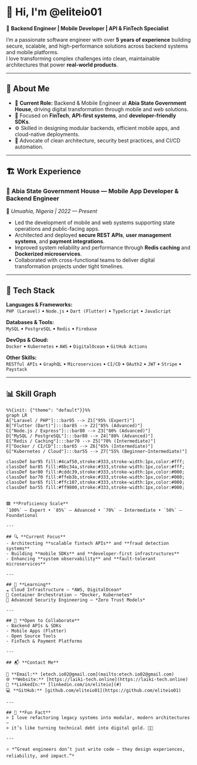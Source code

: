 # 👋 Hi, I'm **@eliteio01**

🎯 **Backend Engineer | Mobile Developer | API & FinTech Specialist**

I’m a passionate software engineer with over **5 years of experience** building secure, scalable, and high-performance solutions across backend systems and mobile platforms.  
I love transforming complex challenges into clean, maintainable architectures that power **real-world products**.

---

## 🧠 **About Me**

- 💼 **Current Role:** Backend & Mobile Engineer at **Abia State Government House**, driving digital transformation through mobile and web solutions.  
- 🧩 Focused on **FinTech**, **API-first systems**, and **developer-friendly SDKs**.  
- ⚙️ Skilled in designing modular backends, efficient mobile apps, and cloud-native deployments.  
- 🧱 Advocate of clean architecture, security best practices, and CI/CD automation.  

---

## 🏗️ **Work Experience**

### 💼 **Abia State Government House — Mobile App Developer & Backend Engineer**  
📍 *Umuahia, Nigeria | 2022 — Present*  
- Led the development of mobile and web systems supporting state operations and public-facing apps.  
- Architected and deployed **secure REST APIs**, **user management systems**, and **payment integrations**.  
- Improved system reliability and performance through **Redis caching** and **Dockerized microservices**.  
- Collaborated with cross-functional teams to deliver digital transformation projects under tight timelines.  

---

## 🚀 **Tech Stack**

**Languages & Frameworks:**  
`PHP (Laravel)` • `Node.js` • `Dart (Flutter)` • `TypeScript` • `JavaScript`

**Databases & Tools:**  
`MySQL` • `PostgreSQL` • `Redis` • `Firebase`

**DevOps & Cloud:**  
`Docker` • `Kubernetes` • `AWS` • `DigitalOcean` • `GitHub Actions`

**Other Skills:**  
`RESTful APIs` • `GraphQL` • `Microservices` • `CI/CD` • `OAuth2` • `JWT` • `Stripe` • `Paystack`

---

## 📊 **Skill Graph**

```mermaid
%%{init: {"theme": "default"}}%%
graph LR
A["Laravel / PHP"]:::bar95 --> Z1["95% (Expert)"]
B["Flutter (Dart)"]:::bar85 --> Z2["85% (Advanced)"]
C["Node.js / Express"]:::bar80 --> Z3["80% (Advanced)"]
D["MySQL / PostgreSQL"]:::bar80 --> Z4["80% (Advanced)"]
E["Redis / Caching"]:::bar70 --> Z5["70% (Intermediate)"]
F["Docker / CI/CD"]:::bar65 --> Z6["65% (Intermediate)"]
G["Kubernetes / Cloud"]:::bar55 --> Z7["55% (Beginner–Intermediate)"]

classDef bar95 fill:#4caf50,stroke:#333,stroke-width:1px,color:#fff;
classDef bar85 fill:#8bc34a,stroke:#333,stroke-width:1px,color:#fff;
classDef bar80 fill:#cddc39,stroke:#333,stroke-width:1px,color:#000;
classDef bar70 fill:#ffeb3b,stroke:#333,stroke-width:1px,color:#000;
classDef bar65 fill:#ffc107,stroke:#333,stroke-width:1px,color:#000;
classDef bar55 fill:#ff9800,stroke:#333,stroke-width:1px,color:#000;


🟩 **Proficiency Scale**  
`100%` — Expert • `85%` — Advanced • `70%` — Intermediate • `50%` — Foundational  

---

## 🔍 **Current Focus**
- Architecting **scalable fintech APIs** and **fraud detection systems**  
- Building **mobile SDKs** and **developer-first infrastructures**  
- Enhancing **system observability** and **fault-tolerant microservices**

---

## 🌱 **Learning**
☁️ Cloud Infrastructure — *AWS, DigitalOcean*  
🐳 Container Orchestration — *Docker, Kubernetes*  
🔐 Advanced Security Engineering — *Zero Trust Models*

---

## 🤝 **Open to Collaborate**
- Backend APIs & SDKs  
- Mobile Apps (Flutter)  
- Open Source Tools  
- FinTech & Payment Platforms  

---

## 📬 **Contact Me**

📧 **Email:** [etech.io02@gmail.com](mailto:etech.io02@gmail.com)  
🌐 **Website:** [https://laiki-tech.online](https://laiki-tech.online)  
💼 **LinkedIn:** [linkedin.com/in/eliteio](#)  
💻 **GitHub:** [github.com/eliteio01](https://github.com/eliteio01)

---

## 🧩 **Fun Fact**
> I love refactoring legacy systems into modular, modern architectures —  
> it’s like turning technical debt into digital gold. 🧠💡

---

⭐️ *“Great engineers don’t just write code — they design experiences, reliability, and impact.”*
